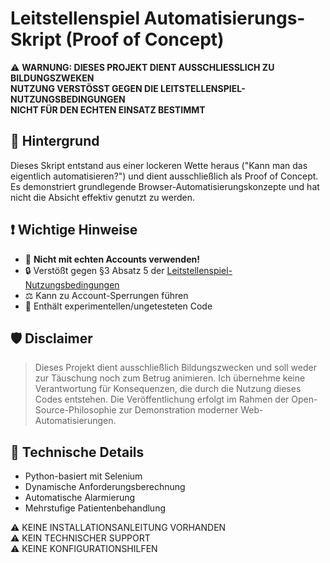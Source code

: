 # Leitstellenspiel Automatisierungs-Skript (Proof of Concept)

⚠️ **WARNUNG: DIESES PROJEKT DIENT AUSSCHLIESSLICH ZU BILDUNGSZWEKEN**  
**NUTZUNG VERSTÖSST GEGEN DIE LEITSTELLENSPIEL-NUTZUNGSBEDINGUNGEN**  
**NICHT FÜR DEN ECHTEN EINSATZ BESTIMMT**

## 📜 Hintergrund
Dieses Skript entstand aus einer lockeren Wette heraus ("Kann man das eigentlich automatisieren?") und dient ausschließlich als Proof of Concept. Es demonstriert grundlegende Browser-Automatisierungskonzepte und hat nicht die Absicht effektiv genutzt zu werden.

## ❗️ Wichtige Hinweise
- 🚫 **Nicht mit echten Accounts verwenden!**
- 🔒 Verstößt gegen §3 Absatz 5 der [Leitstellenspiel-Nutzungsbedingungen](https://www.leitstellenspiel.de/agb)
- ⚖️ Kann zu Account-Sperrungen führen
- 🧪 Enthält experimentellen/ungetesteten Code

## 🛡️ Disclaimer
> Dieses Projekt dient ausschließlich Bildungszwecken und soll weder zur Täuschung noch zum Betrug animieren. Ich übernehme keine Verantwortung für Konsequenzen, die durch die Nutzung dieses Codes entstehen. Die Veröffentlichung erfolgt im Rahmen der Open-Source-Philosophie zur Demonstration moderner Web-Automatisierungen.

## 🧰 Technische Details
- Python-basiert mit Selenium
- Dynamische Anforderungsberechnung
- Automatische Alarmierung
- Mehrstufige Patientenbehandlung

⚠️ KEINE INSTALLATIONSANLEITUNG VORHANDEN  
⚠️ KEIN TECHNISCHER SUPPORT  
⚠️ KEINE KONFIGURATIONSHILFEN
